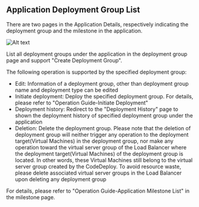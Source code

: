## Application Deployment Group List

There are two pages in the Application Details, respectively indicating the deployment group and the milestone in the application.

![Alt text](https://github.com/jdcloudcom/cn/blob/codedeploy/image/CodeDeploy/operation11.png)


List all deployment groups under the application in the deployment group page and support "Create Deployment Group".

The following operation is supported by the specified deployment group:

- Edit: Information of a deployment group, other than deployment group name and deployment type can be edited
- Initiate deployment: Deploy the specified deployment group. For details, please refer to "Operation Guide-Initiate Deployment"
- Deployment history: Redirect to the "Deployment History" page to shown the deployment history of specified deployment group under the application
- Deletion: Delete the deployment group. Please note that the deletion of deployment group will neither trigger any operation to the deployment target(Virtual Machines) in the deployment group, nor make any operation toward the virtual server group of the Load Balancer where the deployment target(Virtual Machines) of the deployment group is located. In other words, these Virtual Machines still belong to the virtual server group created by the CodeDeploy. To avoid resource waste, please delete associated virtual server groups in the Load Balancer upon deleting any deployment group

For details, please refer to "Operation Guide-Application Milestone List" in the milestone page.
